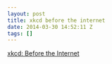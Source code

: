 ```yaml
---
layout: post
title: xkcd before the internet
date: 2014-03-30 14:52:11 Z
tags: []
---
```

[xkcd: Before the Internet](http://xkcd.com/1348/)

